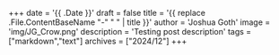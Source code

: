 +++
date = '{{ .Date }}'
draft = false
title = '{{ replace .File.ContentBaseName "-" " " | title }}'
author = 'Joshua Goth'
image = 'img/JG_Crow.png'
description = 'Testing post description'
tags = ["markdown","text"]
archives = ["2024/12"]
+++
